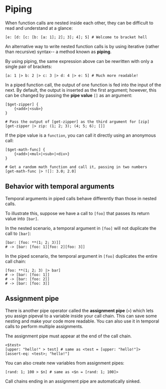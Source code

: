 # Piping

When function calls are nested inside each other, they can be difficult to read and understand at a glance:

```rant
[e: [d: [c: [b: [a: 1]; 2]; 3]; 4]; 5] # Welcome to bracket hell
```

An alternative way to write nested function calls is by using iterative (rather than recursive) syntax-- a method known as **piping**.

By using piping, the same expression above can be rewritten with only a single pair of brackets:

```rant
[a: 1 |> b: 2 |> c: 3 |> d: 4 |> e: 5] # Much more readable!
```

In a piped function call, the output of one function is fed into the input of the next. By default, the output is inserted as the first argument;
however, this can be changed by passing the **pipe value** `[]` as an argument:

```rant
[$get-zipper] {
    {<add>|<sub>}
}

# Pass the output of [get-zipper] as the third argument for [zip]
[get-zipper |> zip: (1; 2; 3); (4; 5; 6); []]
```

If the pipe value is a `function`, you can call it directly using an anonymous call:

```rant
[$get-math-func] {
    {<add>|<mul>|<sub>|<div>}
}

# Get a random math function and call it, passing in two numbers
[get-math-func |> ![]: 3.0; 2.0]
```

## Behavior with temporal arguments

Temporal arguments in piped calls behave differently than those in nested calls.

To illustrate this, suppose we have a call to `[foo]` that passes its return value into `[bar]`.

In the nested scenario, a temporal argument in `[foo]` will not duplicate the call to `[bar]`:

```rant
[bar: [foo: **(1; 2; 3)]]
# -> [bar: [foo: 1][foo: 2][foo: 3]]
```

In the piped scenario, the temporal argument in `[foo]` duplicates the entire call chain:

```rant
[foo: **(1; 2; 3) |> bar]
# -> [bar: [foo: 1]]
# -> [bar: [foo: 2]]
# -> [bar: [foo: 3]]
```

## Assignment pipe

There is another pipe operator called the **assignment pipe** (`>`) which lets you assign pipeval to a variable inside your call chain.
This can save some nesting and make your code more readable. You can also use it in temporal calls to perform multiple assignments.

The assignment pipe must appear at the end of the call chain.

```rant
<$test>
[upper: "hello!" > test] # same as <test = [upper: "hello!"]>
[assert-eq: <test>; "hello!"]
```

You can also create new variables from assignment pipes:
```rant
[rand: 1; 100 > $n] # same as <$n = [rand: 1; 100]>
```

Call chains ending in an assignment pipe are automatically sinked.